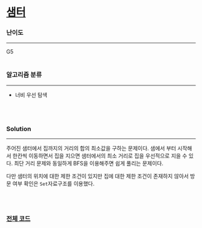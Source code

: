 # [샘터](https://www.acmicpc.net/problem/18513)

### 난이도

***
G5
<br><br>

### 알고리즘 분류

***

* 너비 우선 탐색

<br><br>

### Solution

***

주어진 샘터에서 집까지의 거리의 합의 최소값을 구하는 문제이다. 샘에서 부터 시작해서 한칸씩 이동하면서 집을 지으면 샘터에서의 최소 거리로 집을 우선적으로 지을 수 있다. 최단 거리 문제와 동일하게 BFS을 이용해주면 쉽게 풀리는 문제이다.      

다만 샘터의 위치에 대한 제한 조건이 있지만 집에 대한 제한 조건이 존재하지 않아서 방문 여부 확인은 `Set`자료구조를 이용했다.

<br><br>

### [전체 코드](https://github.com/Jungmin-Seo0527/CodingTest/blob/main/src/dfs_bfs/BOJ18513_샘터.java)
